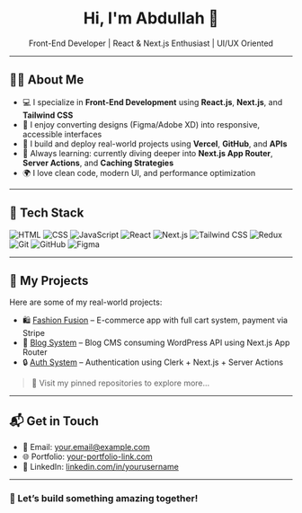 <h1 align="center">Hi, I'm Abdullah 👋</h1>

<p align="center">
  Front-End Developer | React & Next.js Enthusiast | UI/UX Oriented
</p>

---

## 🧑‍💻 About Me

- 💻 I specialize in **Front-End Development** using **React.js**, **Next.js**, and **Tailwind CSS**
- 🎨 I enjoy converting designs (Figma/Adobe XD) into responsive, accessible interfaces
- 🚀 I build and deploy real-world projects using **Vercel**, **GitHub**, and **APIs**
- 🧠 Always learning: currently diving deeper into **Next.js App Router**, **Server Actions**, and **Caching Strategies**
- 🌍 I love clean code, modern UI, and performance optimization

---

## 🔧 Tech Stack

![HTML](https://img.shields.io/badge/-HTML5-E34F26?style=flat&logo=html5&logoColor=white)
![CSS](https://img.shields.io/badge/-CSS3-1572B6?style=flat&logo=css3)
![JavaScript](https://img.shields.io/badge/-JavaScript-F7DF1E?style=flat&logo=javascript&logoColor=black)
![React](https://img.shields.io/badge/-React-20232A?style=flat&logo=react)
![Next.js](https://img.shields.io/badge/-Next.js-black?style=flat&logo=next.js)
![Tailwind CSS](https://img.shields.io/badge/-TailwindCSS-38B2AC?style=flat&logo=tailwind-css)
![Redux](https://img.shields.io/badge/-Redux-593D88?style=flat&logo=redux&logoColor=white)
![Git](https://img.shields.io/badge/-Git-F05032?style=flat&logo=git)
![GitHub](https://img.shields.io/badge/-GitHub-181717?style=flat&logo=github)
![Figma](https://img.shields.io/badge/-Figma-black?style=flat&logo=figma)

---

## 📂 My Projects

Here are some of my real-world projects:

- 🛍️ [Fashion Fusion](https://fashionfusions-two.vercel.app) – E-commerce app with full cart system, payment via Stripe
- 📰 [Blog System](https://your-blog.vercel.app) – Blog CMS consuming WordPress API using Next.js App Router
- 🔒 [Auth System](https://your-auth-app.vercel.app) – Authentication using Clerk + Next.js + Server Actions

> 📌 Visit my pinned repositories to explore more...

---

## 📬 Get in Touch

- 💌 Email: your.email@example.com  
- 🌐 Portfolio: [your-portfolio-link.com](https://your-portfolio-link.com)
- 💼 LinkedIn: [linkedin.com/in/yourusername](https://linkedin.com/in/yourusername)

---

### 🚀 Let’s build something amazing together!
